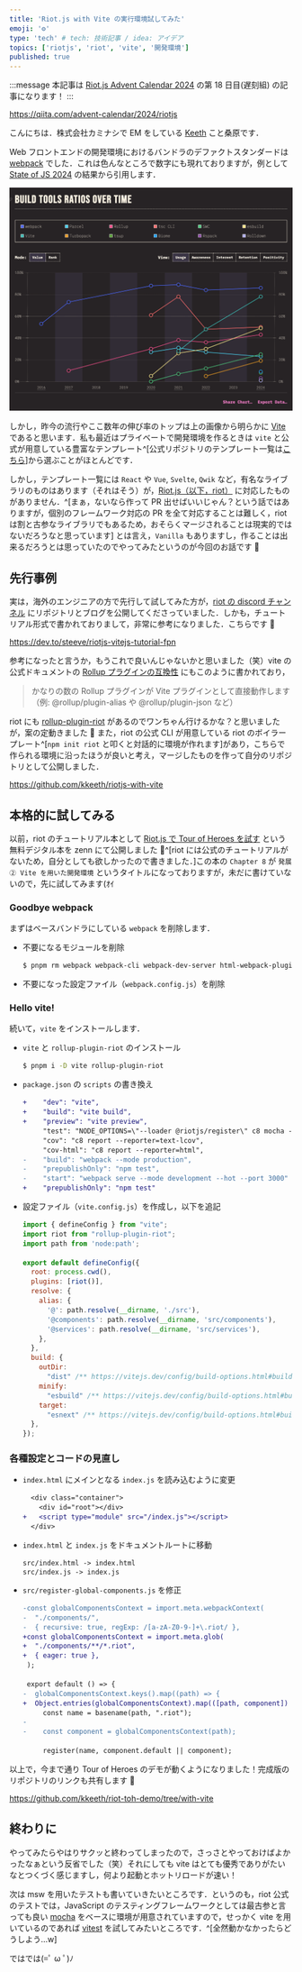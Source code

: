 ```yaml
---
title: 'Riot.js with Vite の実行環境試してみた'
emoji: '⚙️'
type: 'tech' # tech: 技術記事 / idea: アイデア
topics: ['riotjs', 'riot', 'vite', '開発環境']
published: true
---
```


:::message
本記事は [Riot.js Advent Calendar 2024](https://qiita.com/advent-calendar/2024/riotjs) の第 18 日目(遅刻組) の記事になります！
:::

https://qiita.com/advent-calendar/2024/riotjs

こんにちは．株式会社カミナシで EM をしている [Keeth](https://twitter.com/kuwahara_jsri) こと桑原です．

Web フロントエンドの開発環境におけるバンドラのデファクトスタンダードは [webpack](https://webpack.js.org/) でした．これは色んなところで数字にも現れておりますが，例として [State of JS 2024](https://2024.stateofjs.com/en-US/libraries/build_tools/) の結果から引用します．

![Build tools](/images/build_tools_ratios.png)

しかし，昨今の流行やここ数年の伸び率のトップは上の画像から明らかに [Vite](https://vite.dev/) であると思います．私も最近はプライベートで開発環境を作るときは `vite` と公式が用意している豊富なテンプレート^[公式リポジトリのテンプレート一覧は[こちら](https://github.com/vitejs/vite/tree/main/packages/create-vite)]から選ぶことがほとんどです．

しかし，テンプレート一覧には `React` や `Vue`, `Svelte`, `Qwik` など，有名なライブラリのものはあります（それはそう）が，[Riot.js（以下，riot）](https://riot.js.org/) に対応したものがありません．^[まぁ，ないなら作って PR 出せばいいじゃん？という話ではありますが，個別のフレームワーク対応の PR を全て対応することは難しく，riot は割と古参なライブラリでもあるため，おそらくマージされることは現実的ではないだろうなと思っています] とは言え，`Vanilla` もありますし，作ることは出来るだろうとは思っていたのでやってみたというのが今回のお話です 💁

## 先行事例

実は，海外のエンジニアの方で先行して試してみた方が，[riot の discord チャンネル](https://discord.gg/PagXe5Y) にリポジトリとブログを公開してくださっていました．しかも，チュートリアル形式で書かれておりまして，非常に参考になりました．こちらです 💁

https://dev.to/steeve/riotjs-vitejs-tutorial-fpn

参考になったと言うか，もうこれで良いんじゃないかと思いました（笑）vite の公式ドキュメントの [Rollup プラグインの互換性](https://ja.vite.dev/guide/api-plugin.html#rollup-plugin-compatibility) にもこのように書かれており，

> かなりの数の Rollup プラグインが Vite プラグインとして直接動作します（例: @rollup/plugin-alias や @rollup/plugin-json など）

riot にも [rollup-plugin-riot](https://www.npmjs.com/package/rollup-plugin-riot) があるのでワンちゃん行けるかな？と思いましたが，案の定動きました 🎉 また，riot の公式 CLI が用意している riot のボイラープレート^[`npm init riot` と叩くと対話的に環境が作れます]があり，こちらで作られる環境に沿ったほうが良いと考え，マージしたものを作って自分のリポジトリとして公開しました．

https://github.com/kkeeth/riotjs-with-vite

## 本格的に試してみる

以前，riot のチュートリアル本として [Riot.js で Tour of Heroes を試す](https://zenn.dev/kkeeth/books/riotjs-tour-of-heroes) という無料デジタル本を zenn にて公開しました 💁^[riot には公式のチュートリアルがないため，自分としても欲しかったので書きました．]この本の `Chapter 8` が `発展② Vite を用いた開発環境` というタイトルになっておりますが，未だに書けていないので，先に試してみます(ｵｲ

### Goodbye webpack

まずはベースバンドラにしている `webpack` を削除します．

- 不要になるモジュールを削除

  ```bash
  $ pnpm rm webpack webpack-cli webpack-dev-server html-webpack-plugin mini-css-extract-plugin css-loader @riotjs/webpack-loader
  ```

- 不要になった設定ファイル（`webpack.config.js`）を削除

### Hello vite!

続いて，`vite` をインストールします．

- `vite` と `rollup-plugin-riot` のインストール

  ```bash
  $ pnpm i -D vite rollup-plugin-riot
  ```

- `package.json` の `scripts` の書き換え

  ```diff
  +    "dev": "vite",
  +    "build": "vite build",
  +    "preview": "vite preview",
       "test": "NODE_OPTIONS=\"--loader @riotjs/register\" c8 mocha --require jsdom-global/register src/**/*.spec.js",
       "cov": "c8 report --reporter=text-lcov",
       "cov-html": "c8 report --reporter=html",
  -    "build": "webpack --mode production",
  -    "prepublishOnly": "npm test",
  -    "start": "webpack serve --mode development --hot --port 3000"
  +    "prepublishOnly": "npm test"
  ```

- 設定ファイル（`vite.config.js`）を作成し，以下を追記

  ```js:vite.config.js
  import { defineConfig } from "vite";
  import riot from "rollup-plugin-riot";
  import path from 'node:path';

  export default defineConfig({
    root: process.cwd(),
    plugins: [riot()],
    resolve: {
      alias: {
        '@': path.resolve(__dirname, './src'),
        '@components': path.resolve(__dirname, 'src/components'),
        '@services': path.resolve(__dirname, 'src/services'),
      },
    },
    build: {
      outDir:
        "dist" /** https://vitejs.dev/config/build-options.html#build-outdir */,
      minify:
        "esbuild" /** https://vitejs.dev/config/build-options.html#build-minify */,
      target:
        "esnext" /** https://vitejs.dev/config/build-options.html#build-target */,
    },
  });
  ```

### 各種設定とコードの見直し

- `index.html` にメインとなる `index.js` を読み込むように変更

  ```diff
    <div class="container">
      <div id="root"></div>
  +   <script type="module" src="/index.js"></script>
    </div>
  ```

- `index.html` と `index.js` をドキュメントルートに移動

  ```
  src/index.html -> index.html
  src/index.js -> index.js
  ```

- `src/register-global-components.js` を修正

  ```diff
  -const globalComponentsContext = import.meta.webpackContext(
  -  "./components/",
  -  { recursive: true, regExp: /[a-zA-Z0-9-]+\.riot/ },
  +const globalComponentsContext = import.meta.glob(
  +  "./components/**/*.riot",
  +  { eager: true },
   );

   export default () => {
  -  globalComponentsContext.keys().map((path) => {
  +  Object.entries(globalComponentsContext).map(([path, component]) => {
       const name = basename(path, ".riot");
  -
  -    const component = globalComponentsContext(path);

       register(name, component.default || component);
  ```

以上で，今まで通り Tour of Heroes のデモが動くようになりました！完成版のリポジトリのリンクも共有します 💁

https://github.com/kkeeth/riot-toh-demo/tree/with-vite

## 終わりに

やってみたらやはりサクッと終わってしまったので，さっさとやっておけばよかったなぁという反省でした（笑）それにしても vite はとても優秀でありがたいなとつくづく感じますし，何より起動とホットリロードが速い！

次は msw を用いたテストも書いていきたいところです．というのも，riot 公式のテストでは，JavaScript のテスティングフレームワークとしては最古参と言っても良い [mocha](https://mochajs.org/) をベースに環境が用意されていますので，せっかく vite を用いているのであれば [vitest](https://vitest.dev/) を試してみたいところです．^[全然動かなかったらどうしよう…w]

ではでは(=ﾟ ω ﾟ)ﾉ
